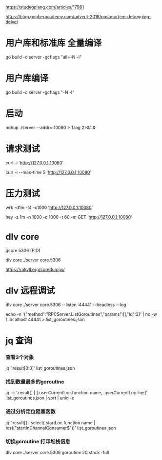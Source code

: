 
https://studygolang.com/articles/17961

https://blog.gopheracademy.com/advent-2018/postmortem-debugging-delve/

# 用户库和标准库 全量编译
go build -o server -gcflags "all=-N -l"

# 用户库编译
go build -o server -gcflags "-N -l"

# 启动
nohup ./server --addr=:10080 > 1.log 2>&1 &

# 请求测试
curl -i 'http://127.0.0.1:10080'

curl -i --max-time 5 'http://127.0.0.1:10080'

# 压力测试
wrk -d1m -t4 -c1000 'http://127.0.0.1:10080'

hey -z 1m -n 1000 -c 1000 -t 60 -m GET 'http://127.0.0.1:10080'

# dlv core
gcore 5306 (PID)

dlv core ./server core.5306

https://rakyll.org/coredumps/

# dlv 远程调试
dlv core ./server core.5306 --listen :44441 --headless --log

echo -n '{"method":"RPCServer.ListGoroutines","params":[],"id":2}' | nc -w 1 localhost 44441 > list_goroutines.json


# jq 查询
### 查看3个对象
jq '.result[0:3]' list_goroutines.json

### 找到数量最多的goroutine

jq -c '.result[] | [.userCurrentLoc.function.name, .userCurrentLoc.line]' list_goroutines.json | sort | uniq -c

### 通过分析定位阻塞函数
jq '.result[] | select(.startLoc.function.name | test("startInChannelConsumer$"))' list_goroutines.json

### 切换goroutine 打印堆栈信息
dlv core ./server core.5306
goroutine 20
stack -full